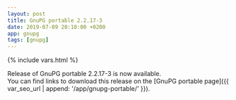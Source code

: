```yaml
---
layout: post
title: GnuPG portable 2.2.17-3
date: 2019-07-09 20:10:00 +0200
app: gnupg
tags: [gnupg]
---
```

{% include vars.html %}

Release of GnuPG portable 2.2.17-3 is now available.<br />
You can find links to download this release on the [GnuPG portable page]({{ var_seo_url | append: '/app/gnupg-portable/' }}).